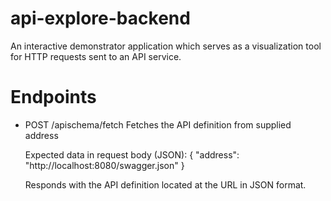 # api-explore-backend
An interactive demonstrator application which serves as a visualization tool for HTTP requests sent to an API service.
# Endpoints
 - POST /apischema/fetch
    Fetches the API definition from supplied address
    
    Expected data in request body (JSON):
    {
        "address": "http://localhost:8080/swagger.json"
    }

    Responds with the API definition located at the URL in JSON format.
